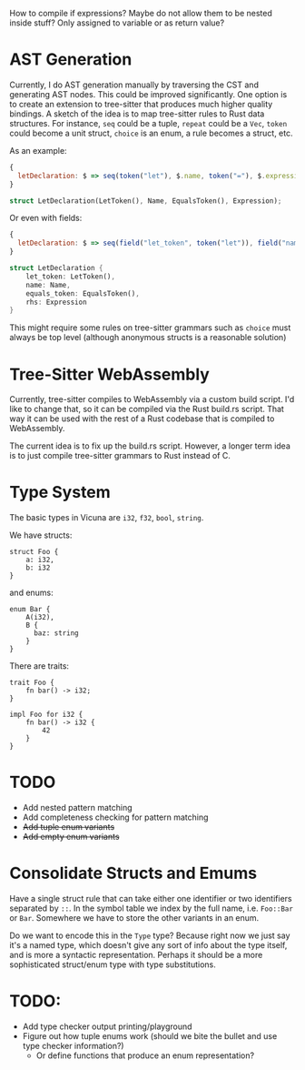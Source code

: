 How to compile if expressions? Maybe do not allow them to be nested inside stuff? Only assigned to variable or
as return value?

# AST Generation

Currently, I do AST generation manually by traversing the CST and generating AST nodes. This could be improved 
significantly. One option is to create an extension to tree-sitter that produces much higher quality bindings. 
A sketch of the idea is to map tree-sitter rules to Rust data structures. For instance, `seq` could be a tuple,
`repeat` could be a `Vec`, `token` could become a unit struct, `choice` is an enum, a rule becomes a struct, etc.

As an example:
```javascript
{
  letDeclaration: $ => seq(token("let"), $.name, token("="), $.expression)
}
```

```rust
struct LetDeclaration(LetToken(), Name, EqualsToken(), Expression);
```

Or even with fields:

```javascript
{
  letDeclaration: $ => seq(field("let_token", token("let")), field("name", $.name), field("equals_token", token("=")), field("rhs", $.expression))
}
```

```rust
struct LetDeclaration {
    let_token: LetToken(),
    name: Name,
    equals_token: EqualsToken(),
    rhs: Expression
}
```

This might require some rules on tree-sitter grammars such as `choice` must always be top level 
(although anonymous structs is a reasonable solution)

# Tree-Sitter WebAssembly

Currently, tree-sitter compiles to WebAssembly via a custom build script. I'd like to change that, so it can be compiled 
via the Rust build.rs script. That way it can be used with the rest of a Rust codebase that is compiled to WebAssembly.

The current idea is to fix up the build.rs script. However, a longer term idea is to just compile tree-sitter grammars 
to Rust instead of C.

# Type System
The basic types in Vicuna are `i32`, `f32`, `bool`, `string`.

We have structs:
```
struct Foo {
    a: i32,
    b: i32
}
```

and enums:

```
enum Bar {
    A(i32),
    B { 
      baz: string
    }
}
```

There are traits:

```
trait Foo {
    fn bar() -> i32;
}

impl Foo for i32 {
    fn bar() -> i32 {
        42
    }
}
```

# TODO
- Add nested pattern matching
- Add completeness checking for pattern matching
- ~~Add tuple enum variants~~
- ~~Add empty enum variants~~

# Consolidate Structs and Emums

Have a single struct rule that can take either one identifier or two identifiers separated by `::`.
In the symbol table we index by the full name, i.e. `Foo::Bar` or `Bar`. Somewhere we have to 
store the other variants in an enum.

Do we want to encode this in the `Type` type? Because right now we just say it's a named type,
which doesn't give any sort of info about the type itself, and is more a syntactic 
representation. Perhaps it should be a more sophisticated struct/enum type with type
substitutions.

# TODO:
- Add type checker output printing/playground
- Figure out how tuple enums work (should we bite the bullet and use type checker information?)
  - Or define functions that produce an enum representation? 
  

